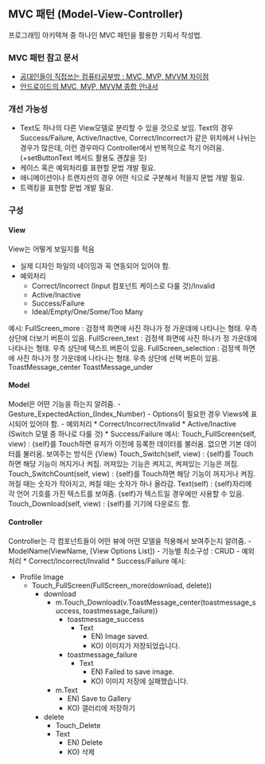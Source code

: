 ## MVC 패턴 (Model-View-Controller)
프로그래밍 아키텍쳐 중 하나인 MVC 패턴을 활용한 기획서 작성법.

### MVC 패턴 참고 문서
* [공대인들이 직접쓰는 컴퓨터공부방 : MVC, MVP, MVVM 차이점](http://hackersstudy.tistory.com/71)
* [안드로이드의 MVC, MVP, MVVM 종합 안내서](https://news.realm.io/kr/news/eric-maxwell-mvc-mvp-and-mvvm-on-android)

### 개선 가능성
* Text도 하나의 다른 View모델로 분리할 수 있을 것으로 보임. Text의 경우 Success/Failure, Active/Inactive, Correct/Incorrect가 같은 위치에서 나뉘는 경우가 많은데, 이런 경우마다 Controller에서 반복적으로 적기 어려움.  (+setButtonText 메서드 활용도 괜찮을 듯)
* 케이스 혹은 예외처리를 표현할 문법 개발 필요.
* 애니메이션이나 트랜지션의 경우 어떤 식으로 구분해서 적을지 문법 개발 필요.
* 트랙킹을 표현할 문법 개발 필요.


### 구성
#### View
View는 어떻게 보일지를 적음

- 실제 디자인 파일의 네이밍과 꼭 연동되어 있어야 함.
- 예외처리
  - Correct/Incorrect (Input 컴포넌트 케이스로 다룰 것)/Invalid
  - Active/Inactive
  - Success/Failure
  - Ideal/Empty/One/Some/Too Many
    
예시: 
FullScreen_more : 검정색 화면에 사진 하나가 정 가운데에 나타나는 형태. 우측 상단에 더보기 버튼이 있음.
FullScreen_text : 검정색 화면에 사진 하나가 정 가운데에 나타나는 형태. 우측 상단에 텍스트 버튼이 있음.
FullScreen_selection : 검정색 하면에 사진 하나가 정 가운데에 나타나는 형태. 우측 상단에 선택 버튼이 있음.
ToastMessage_center
ToastMessage_under



#### Model
Model은 어떤 기능을 하는지 알려줌. 
    - Gesture_ExpectedAction_(Index_Number)
    - Options이 필요한 경우 Views에 표시되어 있어야 함.
    - 예외처리
    * Correct/Incorrect/Invalid
    * Active/Inactive (Switch 모델 중 하나로 다룰 것)
    * Success/Failure
예시: 
Touch_FullScreen(self, view) : {self}를 Touch하면 유저가 이전에 등록한 데이터를 불러옴. 없으면 기본 데이터를 불러옴. 보여주는 방식은 {View}
Touch_Switch(self, view) : {self}를 Touch하면 해당 기능이 꺼지거나 켜짐. 꺼져있는 기능은 켜지고, 켜져있는 기능은 꺼짐.
Touch_SwitchCount(self, view) : {self}를 Touch하면 해당 기능이 꺼지거나 켜짐. 꺼질 때는 숫자가 작아지고, 켜질 때는 숫자가 하나 올라감.
Text(self) : {self}자리에 각 언어 기호를 가진 텍스트를 보여줌. {self}가 텍스트일 경우에만 사용할 수 있음.
Touch_Download(self, view) : {self}를 기기에 다운로드 함.



#### Controller
Controller는 각 컴포넌트들이 어떤 뷰에 어떤 모델을 적용해서 보여주는지 알려줌. 
    - ModelName(ViewName, [View Options List])
    - 기능별 최소구성 : CRUD
    - 예외처리
    * Correct/Incorrect/Invalid
    * Success/Failure
예시: 
* Profile Image
    * Touch_FullScreen(FullScreen_more(download, delete))
        * download
            * m.Touch_Download(v.ToastMessage_center(toastmessage_success, toastmessage_failure))
                * toastmessage_success
                    * Text
                        * EN) Image saved.
                        * KO) 이미지가 저장되었습니다.
                * toastmessage_failure
                    * Text
                        * EN) Failed to save image.
                        * KO) 이미지 저장에 실패했습니다.
            * m.Text
                * EN) Save to Gallery
                * KO) 갤러리에 저장하기
        * delete
            * Touch_Delete
            * Text
                * EN) Delete
                * KO) 삭제
